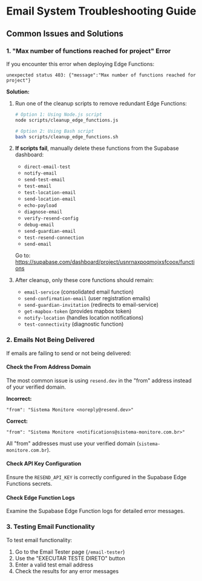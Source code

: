 
# Email System Troubleshooting Guide

## Common Issues and Solutions

### 1. "Max number of functions reached for project" Error

If you encounter this error when deploying Edge Functions:

```
unexpected status 403: {"message":"Max number of functions reached for project"}
```

**Solution:**
1. Run one of the cleanup scripts to remove redundant Edge Functions:

   ```bash
   # Option 1: Using Node.js script
   node scripts/cleanup_edge_functions.js

   # Option 2: Using Bash script
   bash scripts/cleanup_edge_functions.sh
   ```

2. **If scripts fail**, manually delete these functions from the Supabase dashboard:
   - `direct-email-test`
   - `notify-email`
   - `send-test-email`
   - `test-email`
   - `test-location-email`
   - `send-location-email`
   - `echo-payload`
   - `diagnose-email`
   - `verify-resend-config`
   - `debug-email`
   - `send-guardian-email`
   - `test-resend-connection`
   - `send-email`

   Go to: https://supabase.com/dashboard/project/usnrnaxpoqmojxsfcoox/functions

3. After cleanup, only these core functions should remain:
   - `email-service` (consolidated email function)
   - `send-confirmation-email` (user registration emails)
   - `send-guardian-invitation` (redirects to email-service)
   - `get-mapbox-token` (provides mapbox token)
   - `notify-location` (handles location notifications)
   - `test-connectivity` (diagnostic function)

### 2. Emails Not Being Delivered

If emails are failing to send or not being delivered:

#### Check the From Address Domain

The most common issue is using `resend.dev` in the "from" address instead of your verified domain.

**Incorrect:**
```
"from": "Sistema Monitore <noreply@resend.dev>"
```

**Correct:**
```
"from": "Sistema Monitore <notifications@sistema-monitore.com.br>"
```

All "from" addresses must use your verified domain (`sistema-monitore.com.br`).

#### Check API Key Configuration

Ensure the `RESEND_API_KEY` is correctly configured in the Supabase Edge Functions secrets.

#### Check Edge Function Logs

Examine the Supabase Edge Function logs for detailed error messages.

### 3. Testing Email Functionality

To test email functionality:

1. Go to the Email Tester page (`/email-tester`)
2. Use the "EXECUTAR TESTE DIRETO" button
3. Enter a valid test email address
4. Check the results for any error messages

